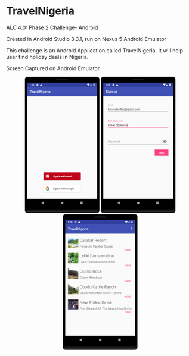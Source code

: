 # TravelNigeria
ALC 4.0: Phase 2 Challenge- Android

Created in Android Studio 3.3.1, run on Nexus 5 Android Emulator

This challenge is an Android Application called TravelNigeria. It will help user find holiday deals in Nigeria.

Screen Captured on Android Emulator.

<p align="center">
  <img src="https://github.com/kelvinator07/TravelNigeria/blob/master/authentication_activity.png" width="200" /> 
  <img src="https://github.com/kelvinator07/TravelNigeria/blob/master/sign_up_activity.png" width="200" />
  <img src="https://github.com/kelvinator07/TravelNigeria/blob/master/user_activity.png" width="200" />
</p>
